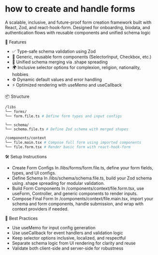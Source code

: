 # how to create and handle forms

A scalable, inclusive, and future-proof form creation framework built with React, Zod, and react-hook-form. Designed for onboarding, biodata, and authentication flows with reusable components and unified schema logic

🚀 Features

- ✅ Type-safe schema validation using Zod
- 🧱 Generic, reusable form components (SelectorInput, Checkbox, etc.)
- 🔗 Unified schema merging via .shape spreading
- 🌍 Inclusive selector options for complexion, religion, nationality, hobbies
- ⚙️ Dynamic default values and error handling
- ⚡️ Optimized rendering with useMemo and useCallback

📦 Structure

```bash
/libs
└── forms/
└── form.file.ts # Define form types and input configs

└── schema/
└── schema.file.ts # Define Zod schema with merged shapes

/components/context
└── file.main.tsx # Compose full form using imported components
└── file.form.tsx # Render basic form with react-hook-form

```

🛠️ Setup Instructions

- Create Form Configs
  In /libs/forms/form.file.ts, define your form fields, types, and UI configs.
- Define Schema
  In /libs/schema/schema.file.ts, build your Zod schema using .shape spreading for modular validation.
- Build Form Components
  In /components/context/file.form.tsx, use useForm, Controller, and generic components to render inputs.
- Compose Final Form
  In /components/context/file.main.tsx, import your schema and form components, handle submission, and wrap with context providers if needed.

🧠 Best Practices

- Use useMemo for input config generation
- Use useCallback for event handlers and validation logic
- Keep selector options inclusive, localized, and respectful
- Separate schema logic from UI rendering for clarity and reuse
- Validate both client-side and server-side for robustness
